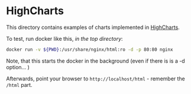 # HighCharts

This directory contains examples of charts implemented in [HighCharts](https://www.highcharts.com/).

To test, run docker like this, *in the top directory*:

```bash
docker run -v ${PWD}:/usr/share/nginx/html:ro -d -p 80:80 nginx
```

Note, that this starts the docker in the background (even if there is is a -d option... )

Afterwards, point your browser to `http://localhost/html` - remember the `/html` part.